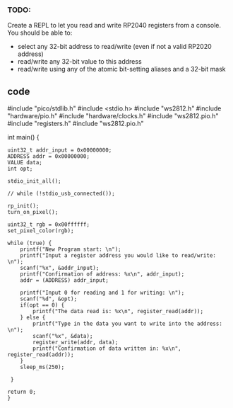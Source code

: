 ### TODO:

Create a REPL to let you read and write RP2040 registers from a console. You should be able to:
- select any 32-bit address to read/write (even if not a valid RP2020 address)
- read/write any 32-bit value to this address
- read/write using any of the atomic bit-setting aliases and a 32-bit mask

## code
  #include "pico/stdlib.h"
  #include <stdio.h>
  #include "ws2812.h"
  #include "hardware/pio.h"
  #include "hardware/clocks.h"
  #include "ws2812.pio.h"
  #include "registers.h"
  #include "ws2812.pio.h"

   int main() {

    uint32_t addr_input = 0x00000000;
    ADDRESS addr = 0x00000000;
    VALUE data;
    int opt;

    stdio_init_all();

    // while (!stdio_usb_connected());

    rp_init();
    turn_on_pixel();

    uint32_t rgb = 0x00ffffff;
    set_pixel_color(rgb);

    while (true) {
        printf("New Program start: \n");
        printf("Input a register address you would like to read/write: \n");
        scanf("%x", &addr_input);
        printf("Confirmation of address: %x\n", addr_input);
        addr = (ADDRESS) addr_input;
    
        printf("Input 0 for reading and 1 for writing: \n");
        scanf("%d", &opt);
        if(opt == 0) {
            printf("The data read is: %x\n", register_read(addr));
        } else {
            printf("Type in the data you want to write into the address: \n");
            scanf("%x", &data);
            register_write(addr, data);
            printf("Confirmation of data written in: %x\n", register_read(addr));
        }
        sleep_ms(250);

     }

    return 0;
    }
